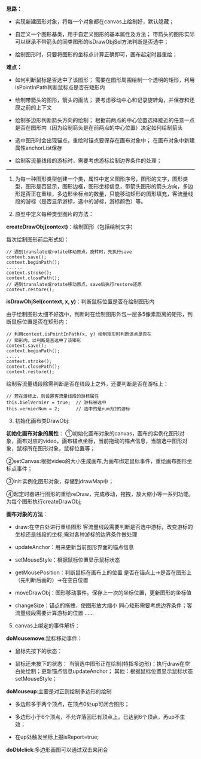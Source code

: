 **思路：**
- 实现新建图形对象，将每一个对象都在canvas上绘制好，默认隐藏；

- 自定义一个图形基类，用于自定义图形的基本属性及方法；
带箭头的图形实际可以继承不带箭头的同类图形的isDrawObjSel方法判断是否选中；

- 绘制图形时，只要将图形的坐标点计算正确即可，画布起定时器重绘；

**难点：**
- 如何判断鼠标是否选中了该图形；
需要在图形周围绘制一个透明的矩形，利用isPointInPath判断鼠标点是否在矩形内

- 绘制带箭头的图形，箭头的画法；
要考虑移动中心和记录旋转角，并保存和还原之前的上下文

- 绘制多边形判断箭头方向的绘制；
根据前两点的中心位置选择接近的任意一点是否在图形内（因为绘制箭头是在前两点的中心位置）决定如何绘制箭头

- 选中图形时会出现锚点，重绘时锚点要保存在画布对象中；
在画布对象中新建属性anchorList保存
        
- 绘制客流量线段的游标时，需要考虑游标绘制边界条件的处理；
---
1. 为每一种图形类型创建一个类，属性中定义图形序号，图形的文字，图形类型，图形是否显示，图形边框，图形坐标信息，带箭头图形的箭头方向，多边形是否正在重绘，多边形坐标点的数量，只能移动矩形的图形填充，客流量线段的游标（是否显示游标，选中的游标，游标颜色）等。

2. 原型中定义每种类型图片的方法：  
 
**createDrawObj(context)**：绘制图形（包括绘制文字) 

每次绘制图形前后形式如：  
```
// 遇到translate或rotate移动原点，旋转时，先执行save
context.save(); 
context.beginPath();
......
context.stroke();
context.closePath();
// 遇到translate或rotate移动原点，save后执行restore还原
context.restore(); 
```

**isDrawObjSel(context, x, y)**：判断鼠标位置是否在绘制图形内

由于绘制图形太细不好选中，判断时在绘制图形外包一层多5像素距离的矩形，判断鼠标位置是否在矩形内：
```
// 利用context.isPointInPath(x, y) 绘制矩形时判断该点是否在
// 矩形内，以判断是否选中了该矩形
context.save();
context.beginPath();
.....
context.stroke();
context.closePath();
context.restore();
```
绘制客流量线段除需判断是否在线段上之外，还要判断是否在游标上：
```
// 若在游标上，则设置客流量线段的游标属性
this.bSelVernier = true;  // 游标被选中
this.vernierNum = 2;      // 选中的是num为2的游标
```

3. 初始化画布类DrawObj:

**初始化画布对象的属性**：
①初始化画布对象的canvas，画布的实例化图形对象，画布对应的video，画布锚点坐标，当前拖动的锚点信息，当前选中图形对象，鼠标所在图形对象，鼠标位置等；

②setCanvas:根据video的大小生成画布,为画布绑定鼠标事件，重绘画布图形坐标点事件；

③init:实例化图形对象，存储到drawMap中；

④起定时器进行图形的重绘reDraw，完成移动，拖拽，放大缩小等一系列功能。为每个图形执行createDrawObj;

**画布对象的方法**：
- draw:在空白处进行重绘图形
客流量线段需要判断是否选中游标，改变游标的坐标还是线段的坐标;需对各种游标的边界条件做处理

- updateAnchor：用来更新当前图形界面的锚点信息

- setMouseStyle：根据鼠标位置显示鼠标状态

- getMousePosition：判断鼠标在画布上的位置
是否在锚点上->是否在图形上（先判断后画的）->在空白位置

- moveDrawObj：图形移动事件。保存上一次的坐标位置，更新图形的坐标值

- changeSize：锚点的拖拽，使图形放大缩小
同心矩形需要考虑边界条件；客流量线段需要计算游标的位置
......

5. canvas上绑定的事件解析：

**doMousemove**:鼠标移动事件：
- 鼠标先按下的状态：

- 鼠标还未按下的状态：
当前选中图形正在绘制(特指多边形)：执行draw在空白处绘制；更新锚点信息updateAnchor；
其他：根据鼠标位置显示鼠标状态setMouseStyle；

**doMouseup**:主要是对正则绘制多边形的绘制
- 多边形多于两个顶点，在顶点0处up可闭合图形；

- 多边形小于6个顶点，不允许落回已有顶点上。已达到6个顶点，再up不生效；

- 在up处触发坐标上报isReport=true;

**doDblclick**:多边形画图可以通过双击来闭合
